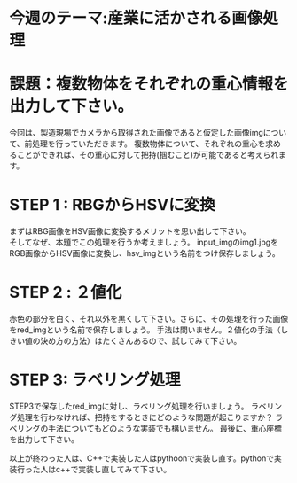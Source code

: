 # 今週のテーマ:産業に活かされる画像処理

# 課題：複数物体をそれぞれの重心情報を出力して下さい。
今回は、製造現場でカメラから取得された画像であると仮定した画像imgについて、前処理を行っていただきます。
複数物体について、それぞれの重心を求めることができれば、その重心に対して把持(掴むこと)が可能であると考えられます。

# STEP 1 : RBGからHSVに変換
まずはRBG画像をHSV画像に変換するメリットを思い出して下さい。<br>そしてなぜ、本題でこの処理を行うか考えましょう。
input_imgのimg1.jpgをRGB画像からHSV画像に変換し、hsv_imgという名前をつけ保存しましょう。

# STEP 2 : ２値化
赤色の部分を白く、それ以外を黒くして下さい。さらに、その処理を行った画像をred_imgという名前で保存しましょう。
手法は問いません。２値化の手法（しきい値の決め方の方法）はたくさんあるので、試してみて下さい。


# STEP 3: ラベリング処理
STEP3で保存したred_imgに対し、ラベリング処理を行いましょう。
ラベリング処理を行わなければ、把持をするときにどのような問題が起こりますか？
ラベリングの手法についてもどのような実装でも構いません。
最後に、重心座標を出力して下さい。

以上が終わった人は、C++で実装した人はpythoonで実装し直す。pythonで実装行った人はc++で実装し直してみて下さい。

